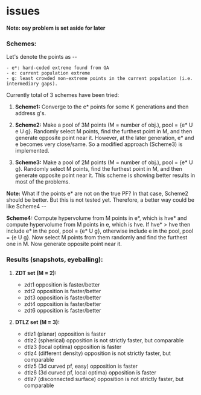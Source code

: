 issues
======

**Note: osy problem is set aside for later**

### Schemes:
Let's denote the points as --

    - e*: hard-coded extreme found from GA
    - e: current population extreme
    - g: least crowded non-extreme points in the current population (i.e. intermediary gaps). 

Currently total of 3 schemes have been tried:

1. **Scheme1:** Converge to the e* points for some K generations and then address g's.

2. **Scheme2:** Make a pool of 3M points (M = number of obj.), pool = {e* U e U g}. Randomly select M points, find the furthest point in M, and then generate opposite point near it. However, at the later generation, e* and e becomes very close/same. So a modified approach (Scheme3) is implemented.

3. **Scheme3:** Make a pool of 2M points (M = number of obj.), pool = {e* U g}. Randomly select M points, find the furthest point in M, and then generate opposite point near it. This scheme is showing better results in most of the problems.

**Note:** What if the points e* are not on the true PF? In that case, Scheme2 should be better. But this is not tested yet. Therefore, a better way could be like Scheme4 --

**Scheme4:** Compute hypervolume from M points in e*, which is hve* and compute hypervolume from M points in e, which is hve. If hve* > hve then include e* in the pool, pool = {e* U g}, otherwise include e in the pool, pool = {e U g}. Now select M points from them randomly and find the furthest one in M. Now generate opposite point near it. 

### Results (snapshots, eyeballing):

1. **ZDT set (M = 2):**
    - zdt1 opposition is faster/better
    - zdt2 opposition is faster/better
    - zdt3 opposition is faster/better
    - zdt4 opposition is faster/better
    - zdt6 opposition is faster/better

2. **DTLZ set (M = 3):**
   - dtlz1 (planar)			opposition is faster				     
   - dtlz2 (spherical)			opposition is not strictly faster, but comparable
   - dtlz3 (local optima)		opposition is faster				     
   - dtlz4 (different density)		opposition is not strictly faster, but comparable
   - dtlz5 (3d curved pf, easy)		opposition is faster				     
   - dtlz6 (3d curved pf, local optima)	opposition is faster				     
   - dtlz7 (disconnected surface)	opposition is not strictly faster, but comparable 

